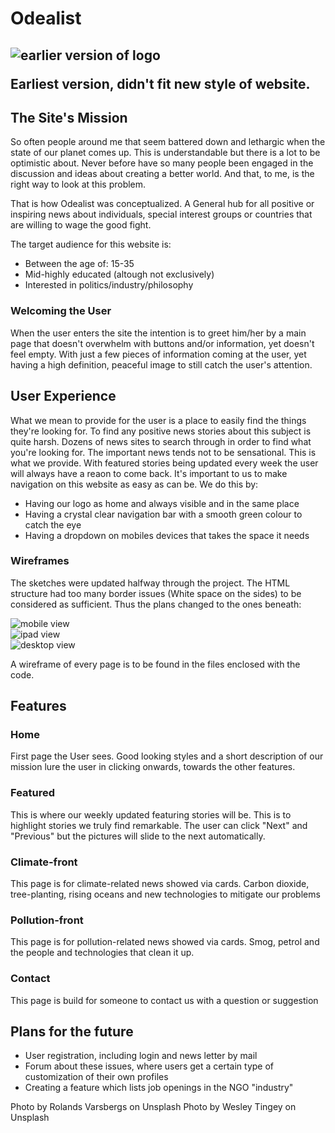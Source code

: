 <h1>Odealist<h2>
  <div><img src="assets/images/new-odealist.png" alt="earlier version of logo" ><p>Earliest version, didn't fit new style of website.</p></div>
  

<h2>The Site's Mission</h2>
<p>So often people around me that seem battered down and lethargic when the state of our planet comes up. This is understandable but there is a lot to be optimistic about. Never before have so many people been engaged in the discussion and ideas about creating a better world. And that, to me, is the right way to look at this problem.</p>
<p>That is how Odealist was conceptualized. A General hub for all positive or inspiring news about individuals, special interest groups or countries that are willing to wage the good fight.</p>
<p>The target audience for this website is:<ul>
<li>Between the age of: 15-35</li>
<li>Mid-highly educated (altough not exclusively)</li>
<li>Interested in politics/industry/philosophy</li>
</ul>
</p>
<h3>Welcoming the User</h3>
<p>When the user enters the site the intention is to greet him/her by a main page that doesn't overwhelm with buttons and/or information, yet doesn't feel empty. With just a few pieces of information coming at the user, yet having a high definition, peaceful image to still catch the user's attention. </p>

<h2>User Experience</h2>
<p>What we mean to provide for the user is a place to easily find the things they're looking for. To find any positive news stories about this subject is quite harsh. Dozens of news sites to search through in order to find what you're looking for. The important news tends not to be sensational. 
This is what we provide. With featured stories being updated every week the user will always have a reaon to come back. It's important to us to make navigation on this website as easy as can be. 
We do this by: <ul>
<li>Having our logo as home and always visible and in the same place</li>
<li>Having a crystal clear navigation bar with a smooth green colour to catch the eye</li>
<li>Having a dropdown on mobiles devices that takes the space it needs</li>
</ul> </p>

<h3>Wireframes</h3>
<p>The sketches were updated halfway through the project. 
The HTML structure had too many border issues (White space on the sides) to be considered as sufficient. Thus the plans changed to the ones beneath: </p>
<div><img src="wireframes/wireframes-mobile/introduction-mobile.png" alt="mobile view"></div>
<div><img src="wireframes/wireframes-ipad/introduction-ipad.png" alt="ipad view"></div>
<div><img src="wireframes/wireframes-desktop/introduction.png" alt="desktop view"></div>
<p>A wireframe of every page is to be found in the files enclosed with the code.</p>

<h2>Features</h2>
<h3>Home</h3>
<p>First page the User sees. Good looking styles and a short description of our mission lure the user in clicking onwards, towards the other features.</p>
<h3>Featured</h3>
<p>This is where our weekly updated featuring stories will be. This is to highlight stories we truly find remarkable. The user can click "Next" and "Previous" but the pictures will slide to the next automatically.</p>
<h3>Climate-front</h3>
<p>This page is for climate-related news showed via cards. Carbon dioxide, tree-planting, rising oceans and new technologies to mitigate our problems</p>
<h3>Pollution-front</h3>
<p>This page is for pollution-related news showed via cards. Smog, petrol and the people and technologies that clean it up.</p>
<h3>Contact</h3>
<p>This page is build for someone to contact us with a question or suggestion</p>

<h2>Plans for the future</h2>
<ul>
<li>User registration, including login and news letter by mail</li>
<li>Forum about these issues, where users get a certain type of customization of their own profiles</li>
<li>Creating a feature which lists job openings in the NGO "industry" </li>
</ul>






























































Photo by Rolands Varsbergs on Unsplash
Photo by Wesley Tingey on Unsplash
